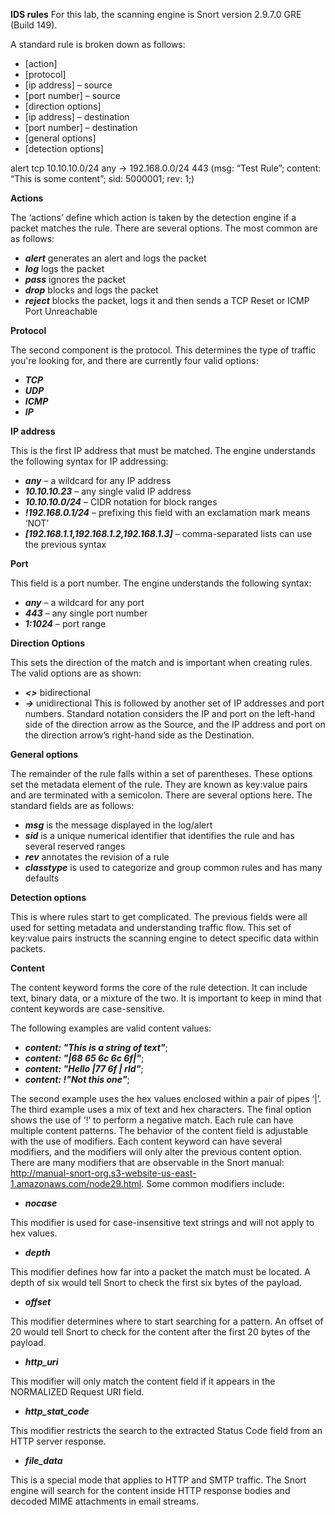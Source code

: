 **IDS rules**
For this lab, the scanning engine is Snort version 2.9.7.0 GRE (Build 149).

A standard rule is broken down as follows:
- [action]
- [protocol]
- [ip address] – source
- [port number] – source
- [direction options]
- [ip address] – destination
- [port number] – destination
- [general options]
- [detection options]

alert tcp 10.10.10.0/24 any -> 192.168.0.0/24 443 (msg: “Test Rule”; content: “This is some content”; sid: 5000001; rev: 1;)


**Actions**

The ‘actions’ define which action is taken by the detection engine if a packet matches the rule. There are several options. The most common are as follows:
- ***alert*** generates an alert and logs the packet
- ***log*** logs the packet
- ***pass*** ignores the packet
- ***drop*** blocks and logs the packet
- ***reject*** blocks the packet, logs it and then sends a TCP Reset or ICMP Port Unreachable


**Protocol**

The second component is the protocol. This determines the type of traffic you're looking for, and there are currently four valid options:
- ***TCP***
- ***UDP***
- ***ICMP***
- ***IP***


**IP address**

This is the first IP address that must be matched. The engine understands the following syntax for IP addressing:
- ***any*** – a wildcard for any IP address
- ***10.10.10.23*** – any single valid IP address
- ***10.10.10.0/24*** – CIDR notation for block ranges
- ***!192.168.0.1/24*** – prefixing this field with an exclamation mark means ‘NOT’
- ***[192.168.1.1,192.168.1.2,192.168.1.3]*** – comma-separated lists can use the previous syntax


**Port**

This field is a port number. The engine understands the following syntax:
- ***any*** – a wildcard for any port
- ***443*** – any single port number
- ***1:1024*** – port range


**Direction Options**

This sets the direction of the match and is important when creating rules. The valid options are as shown:
- ***<>*** bidirectional
- ***->*** unidirectional
This is followed by another set of IP addresses and port numbers. Standard notation considers the IP and port on the left-hand side of the direction arrow as the Source, and the IP address and port on the direction arrow’s right-hand side as the Destination.


**General options**

The remainder of the rule falls within a set of parentheses. These options set the metadata element of the rule. They are known as key:value pairs and are terminated with a semicolon. There are several options here. The standard fields are as follows:

- ***msg*** is the message displayed in the log/alert
- ***sid*** is a unique numerical identifier that identifies the rule and has several reserved ranges
- ***rev*** annotates the revision of a rule
- ***classtype*** is used to categorize and group common rules and has many defaults


**Detection options**

This is where rules start to get complicated. The previous fields were all used for setting metadata and understanding traffic flow. This set of key:value pairs instructs the scanning engine to detect specific data within packets.


**Content**

The content keyword forms the core of the rule detection. It can include text, binary data, or a mixture of the two. It is important to keep in mind that content keywords are case-sensitive.

The following examples are valid content values:

- ***content: "This is a string of text"***;
- ***content: "|68 65 6c 6c 6f|"***;
- ***content: "Hello |77 6f | rld"***;
- ***content: !"Not this one"***;

The second example uses the hex values enclosed within a pair of pipes ‘|’.
The third example uses a mix of text and hex characters.
The final option shows the use of ‘!’ to perform a negative match.
Each rule can have multiple content patterns.
The behavior of the content field is adjustable with the use of modifiers. Each content keyword can have several modifiers, and the modifiers will only alter the previous content option.
There are many modifiers that are observable in the Snort manual: http://manual-snort-org.s3-website-us-east-1.amazonaws.com/node29.html. Some common modifiers include:

- ***nocase***

This modifier is used for case-insensitive text strings and will not apply to hex values.

- ***depth***

This modifier defines how far into a packet the match must be located. A depth of six would tell Snort to check the first six bytes of the payload.

- ***offset***

This modifier determines where to start searching for a pattern. An offset of 20 would tell Snort to check for the content after the first 20 bytes of the payload.

- ***http_uri***

This modifier will only match the content field if it appears in the NORMALIZED Request URI field.

- ***http_stat_code***

This modifier restricts the search to the extracted Status Code field from an HTTP server response.

- ***file_data***

This is a special mode that applies to HTTP and SMTP traffic. The Snort engine will search for the content inside HTTP response bodies and decoded MIME attachments in email streams.
